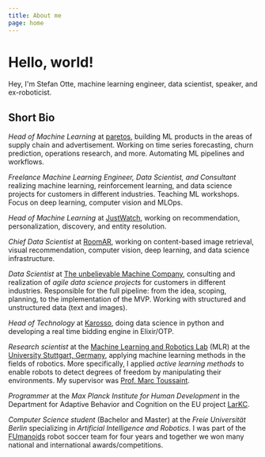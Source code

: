 ```yaml
---
title: About me
page: home
---
```


# Hello, world!

Hey, I'm Stefan Otte,
machine learning engineer,
data scientist, speaker, and ex-roboticist.

## Short Bio

*Head of Machine Learning* at [paretos](https://paretos.com/),
building ML products in the areas of supply chain and advertisement.
Working on time series forecasting, churn prediction, operations research, and more.
Automating ML pipelines and workflows.

*Freelance Machine Learning Engineer, Data Scientist, and Consultant*
realizing machine learning, reinforcement learning, and data science projects
for customers in different industries.
Teaching ML workshops.
Focus on deep learning, computer vision and MLOps.

*Head of Machine Learning* at [JustWatch](https://justwatch.com/),
working on recommendation, personalization, discovery, and entity resolution.

*Chief Data Scientist* at [RoomAR](https://www.roomar.de/),
working on content-based image retrieval, visual recommendation, computer vision, deep learning, and data science infrastructure.

*Data Scientist* at [The unbelievable Machine Company](https://www.unbelievable-machine.com/),
consulting and realization of *agile data science projects* for customers in different industries.
Responsible for the full pipeline: from the idea, scoping, planning, to the implementation of the MVP.
Working with structured and unstructured data (text and images).

*Head of Technology* at [Karosso](http://www.karosso.de),
doing data science in python and developing a real time bidding engine in Elixir/OTP.

*Research scientist* at the [Machine Learning and Robotics Lab](http://www.ipvs.uni-stuttgart.de/abteilungen/mlr/) (MLR)
at the [University Stuttgart, Germany](http://www.uni-stuttgart.de),
applying machine learning methods in the fields of robotics.
More specifically, I applied *active learning methods* to enable robots to
detect degrees of freedom by manipulating their environments.
My supervisor was [Prof. Marc Toussaint](http://userpage.fu-berlin.de/~mtoussai/).

*Programmer* at the *Max Planck Institute for Human Development*
in the Department for Adaptive Behavior and Cognition
on the EU project [LarKC](http://www.larkc.eu/).

*Computer Science student* (Bachelor and Master) at the
*Freie Universität Berlin* specializing in
*Artificial Intelligence and Robotics*.
I was part of the [FUmanoids](http://www.fumanoids.de)
robot soccer team for four years
and together we won many national and international awards/competitions.
